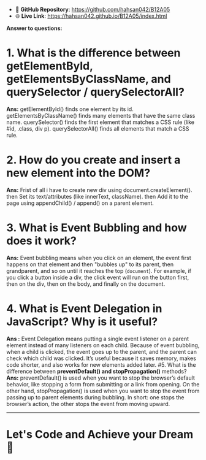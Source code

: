 
- 📂 **GitHub Repository**: https://github.com/hahsan042/B12A05
- 🌐 **Live Link**: https://hahsan042.github.io/B12A05/index.html
  
 **Answer to questions:**
# 1. What is the difference between **getElementById, getElementsByClassName, and querySelector / querySelectorAll**?
  **Ans:** getElementById() finds one element by its id.
getElementsByClassName() finds many elements that have the same class name.
querySelector() finds the first element that matches a CSS rule (like #id, .class, div p).
querySelectorAll() finds all elements that match a CSS rule.

# 2. How do you **create and insert a new element into the DOM**?
 **Ans:** Frist of all i have to  create new div using document.createElement().
 then Set its text/attributes (like innerText, className).
 then Add it to the page using appendChild() / append() on a parent element.

# 3. What is **Event Bubbling** and how does it work?
   **Ans:** Event bubbling means when you click on an element, the event first happens on that element and then "bubbles up" to its parent, then grandparent, and so on until it reaches the top (`document`). For example, if you click a button inside a div, the click event will run on the button first, then on the div, then on the body, and finally on the document. 

# 4. What is **Event Delegation** in JavaScript? Why is it useful?
   **Ans :** Event Delegation means putting a single event listener on a parent element instead of many listeners on each child. Because of event bubbling, when a child is clicked, the event goes up to the parent, and the parent can check which child was clicked. It’s useful because it saves memory, makes code shorter, and also works for new elements added later.
#5. What is the difference between **preventDefault() and stopPropagation()** methods?
**Ans:** preventDefault() is used when you want to stop the browser’s default behavior, like stopping a form from submitting or a link from opening. On the other hand, stopPropagation() is used when you want to stop the event from passing up to parent elements during bubbling. In short: one stops the browser’s action, the other stops the event from moving upward.





---

# Let's Code and Achieve your Dream 🎯
